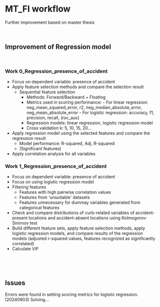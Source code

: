 # MT_FI workflow
Further improvement based on master thesis


$~~~~~~~~~~~~~~~~~~~~~~~~~~~~~~~~~~~~~~~~~~~~~~~~~~~~~~~~~~~~~~~~~~~~~~~~~~~~~~~~~~~~~~~~~~~$

## Improvement of Regression model

$~~~~~~~~~~~~~~~~~~~~~~~~~~~~~~~~~~~~~~~~~~~~~~~~~~~~~~~~~~~~~~~~~~~~~~~~~~~~~~~~~~~~~~~~~~~$


### Work 0_Regression_presence_of_accident
- Focus on dependent variable: presence of accident
- Apply feature selection methods and compare the selection result
  - Sequential feature selection
    - Methods: Forward/Backward + Floating
    - Metrics used in scoring performance:
          - For linear regression: neg_mean_squared_error, r2, neg_median_absolute_error, neg_mean_absolute_error
          - For logistic regression: accuracy, f1, precision, recall, (roc_auc)
    - Regression models: linear regression, logistic regression model
    - Cross validation k: 5, 10, 15, 20...
- Apply regression model using the selected features and compare the regression result
  - Model performance: R-squared, Adj. R-squared
  - (Significant features)
- Apply correlation analysis for all variables

### Work 1_Regression_presence_of_accident
- Focus on dependent variable: presence of accident
- Focus on using logistic regression model
- Filtering features
    - Features with high pairwise correlation values
    - Features from 'unsuitable' datasets
    - Features unnecessary for dummay variables generated from categorical features
- Check and compare distributions of curb-related variables of accident-present locations and accident-absent locations using Kolmogorov-Smirnov test
- Build different feature sets, apply feature selection methods, apply logistic regression models, and compare results of the regression models (adjusted r-squared values, features recognized as significantly correlated)
- Calculate VIF


$~~~~~~~~~~~~~~~~~~~~~~~~~~~~~~~~~~~~~~~~~~~~~~~~~~~~~~~~~~~~~~~~~~~~~~~~~~~~~~~~~~~~~~~~~~~$

<!-- ## Other steps -->


$~~~~~~~~~~~~~~~~~~~~~~~~~~~~~~~~~~~~~~~~~~~~~~~~~~~~~~~~~~~~~~~~~~~~~~~~~~~~~~~~~~~~~~~~~~~$

## Issues
Errors were found in setting scoring metrics for logistic regression. (20240903) Solving...

